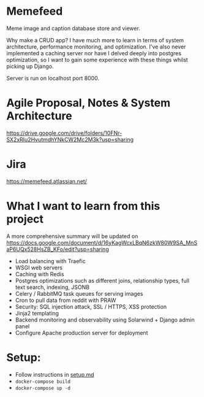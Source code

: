 # Memefeed

Meme image and caption database store and viewer.

Why make a CRUD app? I have much more to learn in terms of system architecture, performance monitoring, and optimization.
I've also never implemented a caching server nor have I delved deeply into postgres optimization, so I want to gain some experience with these things whilst picking up Django.

Server is run on localhost port 8000.

# Agile Proposal, Notes & System Architecture

https://drive.google.com/drive/folders/10FNr-SX2xRIu2HvutmdhYNkCW2Mc2M3k?usp=sharing

# Jira

https://memefeed.atlassian.net/

# What I want to learn from this project

A more comprehensive summary will be updated on https://docs.google.com/document/d/16yKagWcxLBqN6zkW80W9SA_MnSaP6UQx528HsZB_KFo/edit?usp=sharing
- Load balancing with Traefic
- WSGI web servers
- Caching with Redis
- Postgres optimizations such as different joins, relationship types, full text search, indexing, JSONB
- Celery / RabbitMQ task queues for serving images
- Cron to pull data from reddit with PRAW
- Security: SQL injection attack, SSL / HTTPS, XSS protection
- Jinja2 templating
- Backend monitoring and observability using Solarwind + Django admin panel
- Configure Apache production server for deployment

# Setup:
- Follow instructions in [setup.md](SETUP.md)
- `docker-compose build`
- `docker-compose up -d`